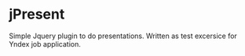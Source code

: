 jPresent
========

Simple Jquery plugin to do presentations.
Written as test excersice for Yndex job application.
